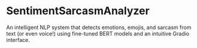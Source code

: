 # SentimentSarcasmAnalyzer
An intelligent NLP system that detects emotions, emojis, and sarcasm from text (or even voice!) using fine-tuned BERT models and an intuitive Gradio interface.

